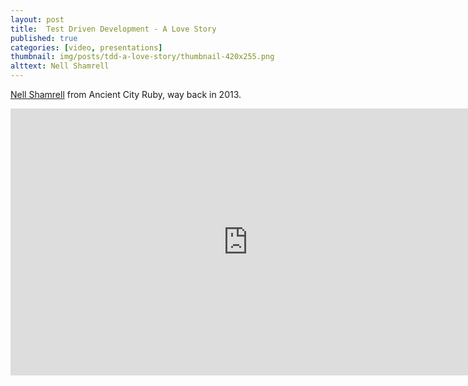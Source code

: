 ```yaml
---
layout: post
title:  Test Driven Development - A Love Story
published: true
categories: [video, presentations]
thumbnail: img/posts/tdd-a-love-story/thumbnail-420x255.png
alttext: Nell Shamrell
---
```


<a href="https://twitter.com/nellshamrell">Nell Shamrell</a> from Ancient City Ruby, way back in 2013.

<iframe width="759" height="427" src="https://www.youtube.com/embed/nBtO1UOK9Hs" frameborder="0" allow="accelerometer; autoplay; encrypted-media; gyroscope; picture-in-picture" allowfullscreen></iframe>
